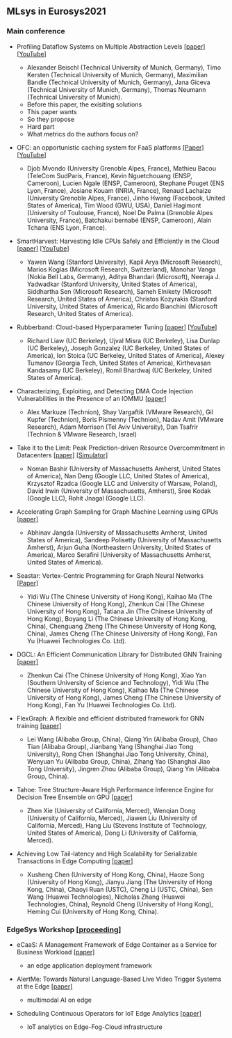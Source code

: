 ## MLsys in Eurosys2021

### Main conference

- Profiling Dataflow Systems on Multiple Abstraction Levels [[paper]](https://doi.org/10.1145/3447786.3456254) [[YouTube]](https://www.youtube.com/watch?v=s78qnixF-Ww&list=PLzDuHU-z7gNjuSbEYCFXZtWAl3nAdNF2f&index=17)
  - Alexander Beischl (Technical University of Munich, Germany), Timo Kersten (Technical University of Munich, Germany), Maximilian Bandle (Technical University of Munich, Germany), Jana Giceva (Technical University of Munich, Germany), Thomas Neumann (Technical University of Munich).
  - Before this paper, the exisiting solutions
  - This paper wants
  - So they propose
  - Hard part
  - What metrics do the authors focus on?

- OFC: an opportunistic caching system for FaaS platforms [[Paper]](https://doi.org/10.1145/3447786.3456239) [[YouTube]](https://www.youtube.com/watch?v=wjo92xfIFLI&list=PLzDuHU-z7gNjuSbEYCFXZtWAl3nAdNF2f&index=15)
  - Djob Mvondo (University Grenoble Alpes, France), Mathieu Bacou (TeleCom SudParis, France), Kevin Nguetchouang (ENSP, Cameroon), Lucien Ngale (ENSP, Cameroon), Stephane Pouget (ENS Lyon, France), Josiane Kouam (INRIA, France), Renaud Lachaize (University Grenoble Alpes, France), Jinho Hwang (Facebook, United States of America), Tim Wood (GWU, USA), Daniel Hagimont (University of Toulouse, France), Noel De Palma (Grenoble Alpes University, France), Batchakui bernabé (ENSP, Cameroon), Alain Tchana (ENS Lyon, France).

- SmartHarvest: Harvesting Idle CPUs Safely and Efficiently in the Cloud [[paper]](https://doi.org/10.1145/3447786.3456225) [[YouTube]](https://www.youtube.com/watch?v=9298p68G8f4&list=PLzDuHU-z7gNjuSbEYCFXZtWAl3nAdNF2f&index=18)
  - Yawen Wang (Stanford University), Kapil Arya (Microsoft Research), Marios Kogias (Microsoft Research, Switzerland), Manohar Vanga (Nokia Bell Labs, Germany), Aditya Bhandari (Microsoft), Neeraja J. Yadwadkar (Stanford University, United States of America), Siddhartha Sen (Microsoft Research), Sameh Elnikety (Microsoft Research, United States of America), Christos Kozyrakis (Stanford University, United States of America), Ricardo Bianchini (Microsoft Research, United States of America).

- Rubberband: Cloud-based Hyperparameter Tuning [[paper]](https://dl.acm.org/doi/pdf/10.1145/3447786.3456245) [[YouTube]](https://www.youtube.com/watch?v=w_04ks34jwk&list=PLzDuHU-z7gNjuSbEYCFXZtWAl3nAdNF2f&index=20)
  - Richard Liaw (UC Berkeley), Ujval Misra (UC Berkeley), Lisa Dunlap (UC Berkeley), Joseph Gonzalez (UC Berkeley, United States of America), Ion Stoica (UC Berkeley, United States of America), Alexey Tumanov (Georgia Tech, United States of America), Kirthevasan Kandasamy (UC Berkeley), Romil Bhardwaj (UC Berkeley, United States of America).

- Characterizing, Exploiting, and Detecting DMA Code Injection Vulnerabilities in the Presence of an IOMMU [[paper]](https://dl.acm.org/doi/10.1145/3447786.3456249)
  - Alex Markuze (Technion), Shay Vargaftik (VMware Research), Gil Kupfer (Technion), Boris Pismenny (Technion), Nadav Amit (VMware Research), Adam Morrison (Tel Aviv University), Dan Tsafrir (Technion & VMware Research, Israel)

- Take it to the Limit: Peak Prediction-driven Resource Overcommitment in Datacenters [[paper]](https://doi.org/10.1145/3447786.3456259) [[Simulator]](https://github.com/googleinterns/cluster-resource-forecast)
  - Noman Bashir (University of Massachusetts Amherst, United States of America), Nan Deng (Google LLC, United States of America), Krzysztof Rzadca (Google LLC and University of Warsaw, Poland), David Irwin (University of Massachusetts, Amherst), Sree Kodak (Google LLC), Rohit Jnagal (Google LLC).

- Accelerating Graph Sampling for Graph Machine Learning using GPUs [[paper]](https://dl.acm.org/doi/10.1145/3447786.3456244)
  - Abhinav Jangda (University of Massachusetts Amherst, United States of America), Sandeep Polisetty (University of Massachusetts Amherst), Arjun Guha (Northeastern University, United States of America), Marco Serafini (University of Massachusetts Amherst, United States of America).

- Seastar: Vertex-Centric Programming for Graph Neural Networks [[Paper]](https://doi.org/10.1145/3447786.3456247)
  - Yidi Wu (The Chinese University of Hong Kong), Kaihao Ma (The Chinese University of Hong Kong), Zhenkun Cai (The Chinese University of Hong Kong), Tatiana Jin (The Chinese University of Hong Kong), Boyang Li (The Chinese University of Hong Kong, China), Chenguang Zheng (The Chinese University of Hong Kong, China), James Cheng (The Chinese University of Hong Kong), Fan Yu (Huawei Technologies Co. Ltd).

- DGCL: An Efficient Communication Library for Distributed GNN Training [[paper]](https://doi.org/10.1145/3447786.3456233)
  - Zhenkun Cai (The Chinese University of Hong Kong), Xiao Yan (Southern University of Science and Technology), Yidi Wu (The Chinese University of Hong Kong), Kaihao Ma (The Chinese University of Hong Kong), James Cheng (The Chinese University of Hong Kong), Fan Yu (Huawei Technologies Co. Ltd).

- FlexGraph: A flexible and efficient distributed framework for GNN training [[paper]](https://doi.org/10.1145/3447786.3456229)
  - Lei Wang (Alibaba Group, China), Qiang Yin (Alibaba Group), Chao Tian (Alibaba Group), Jianbang Yang (Shanghai Jiao Tong University), Rong Chen (Shanghai Jiao Tong University, China), Wenyuan Yu (Alibaba Group, China), Zihang Yao (Shanghai Jiao Tong University), Jingren Zhou (Alibaba Group), Qiang Yin (Alibaba Group, China).

- Tahoe: Tree Structure-Aware High Performance Inference Engine for Decision Tree Ensemble on GPU [[paper]](https://doi.org/10.1145/3447786.3456251)
  - Zhen Xie (University of California, Merced), Wenqian Dong (University of California, Merced), Jiawen Liu (University of California, Merced), Hang Liu (Stevens Institute of Technology, United States of America), Dong Li (University of California, Merced).

- Achieving Low Tail-latency and High Scalability for Serializable Transactions in Edge Computing [[paper]](https://doi.org/10.1145/3447786.3456238)
  - Xusheng Chen (University of Hong Kong, China), Haoze Song (University of Hong Kong), Jianyu Jiang (The University of Hong Kong, China), Chaoyi Ruan (USTC), Cheng Li (USTC, China), Sen Wang (Huawei Technologies), Nicholas Zhang (Huawei Technologies, China), Reynold Cheng (University of Hong Kong), Heming Cui (University of Hong Kong, China).


### EdgeSys Workshop [[proceeding]](https://dl.acm.org/doi/proceedings/10.1145/3434770)

- eCaaS: A Management Framework of Edge Container as a Service for Business Workload [[paper]](https://dl.acm.org/doi/pdf/10.1145/3434770.3459741)
  - an edge application deployment framework

- AlertMe: Towards Natural Language-Based Live Video Trigger Systems at the Edge [[paper]](https://dl.acm.org/doi/pdf/10.1145/3434770.3459740)
  - multimodal AI on edge

- Scheduling Continuous Operators for IoT Edge Analytics [[paper]](https://dl.acm.org/doi/pdf/10.1145/3434770.3459738)
  - IoT analytics on Edge-Fog-Cloud infrastructure

